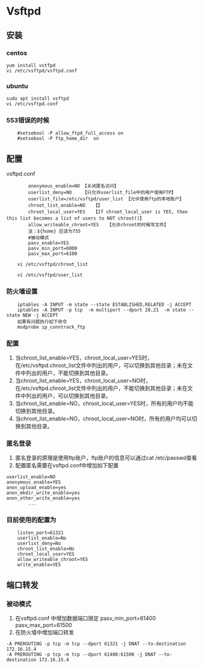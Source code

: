 Vsftpd
==
## 安装

### centos

```
yum install vstfpd
vi /etc/vsftpd/vsftpd.conf
```

### ubuntu

```
sudo apt install vsftpd
vi /etc/vsftpd.conf
```



### 553错误的时候
```
	#setsebool -P allow_ftpd_full_access on
	#setsebool -P ftp_home_dir  on 
```
## 配置

vsftpd.conf

```
		anonymous_enable=NO	【关闭匿名访问】
		userlist_deny=NO	【只允许userlist_file中的用户使用FTP】
		userlist_file=/etc/vsftpd/user_list	【允许使用ftp的本地账户】
		chroot_list_enable=NO	【】
		chroot_local_user=YES	【If chroot_local_user is YES, then this list becomes a list of users to NOT chroot()】
		allow_writeable_chroot=YES   【允许chroot的时候写文件】
		注：${home} 应该为755
		#被动模式
		pasv_enable=YES
		pasv_min_port=6000
		pasv_max_port=6100
```
```
	vi /etc/vsftpd/chroot_list
```
```
	vi /etc/vsftpd/user_list
```
### 防火墙设置
```
	iptables -A INPUT -m state --state ESTABLISHED,RELATED -j ACCEPT
	iptables -A INPUT -p tcp  -m multiport --dport 20,21  -m state --state NEW -j ACCEPT
	如果有问题执行如下命令
	modprobe ip_conntrack_ftp
```
### 配置
1. 当chroot_list_enable=YES，chroot_local_user=YES时，在/etc/vsftpd.chroot_list文件中列出的用户，可以切换到其他目录；未在文件中列出的用户，不能切换到其他目录。
2. 当chroot_list_enable=YES，chroot_local_user=NO时，在/etc/vsftpd.chroot_list文件中列出的用户，不能切换到其他目录；未在文件中列出的用户，可以切换到其他目录。
3. 当chroot_list_enable=NO，chroot_local_user=YES时，所有的用户均不能切换到其他目录。
4. 当chroot_list_enable=NO，chroot_local_user=NO时，所有的用户均可以切换到其他目录。
### 匿名登录
1. 匿名登录的原理是使用ftp账户，ftp账户的信息可以通过cat /etc/passwd查看
2. 配置匿名需要在vsftpd.conf中增加如下配置
```
userlist_enable=NO
anonymous_enable=YES
anon_upload_enable=yes
anon_mkdir_write_enable=yes
anon_other_write_enable=yes
		...
```

### 目前使用的配置为
```
	listen_port=61321
	userlist_enable=No
	userlist_deny=No
	chroot_list_enable=No
	chroot_local_user=YES
	allow_writeable_chroot=YES
	write_enable=YES
```
## 端口转发

### 被动模式

1. 在vsftpd.conf 中增加数据端口限定
	pasv_min_port=61400
	pasv_max_port=61500 
2. 在防火墙中增加端口转发
```
-A PREROUTING -p tcp -m tcp --dport 61321 -j DNAT --to-destination 172.16.15.4
-A PREROUTING -p tcp -m tcp --dport 61400:61500 -j DNAT --to-destination 172.16.15.4
```